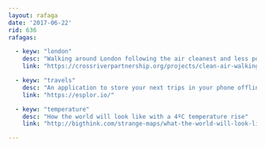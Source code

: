 ```yaml
---
layout: rafaga
date: '2017-06-22'
rid: 636
rafagas:

  - keyw: "london"
    desc: "Walking around London following the air cleanest and less polluted routes"
    link: "https://crossriverpartnership.org/projects/clean-air-walking-routes/"

  - keyw: "travels"
    desc: "An application to store your next trips in your phone offline"
    link: "https://esplor.io/"

  - keyw: "temperature"
    desc: "How the world will look like with a 4ºC temperature rise"
    link: "http://bigthink.com/strange-maps/what-the-world-will-look-like-4degc-warmer"

---
```

